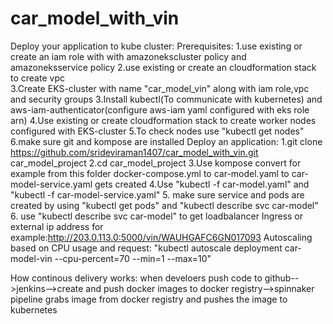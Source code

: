 # car_model_with_vin

Deploy your application to kube cluster:
Prerequisites:
1.use existing or create an iam role with with amazonekscluster policy and amazoneksservice policy
2.use existing or create an cloudformation stack to create vpc  
3.Create EKS-cluster with name "car_model_vin" along with iam role,vpc and security groups
3.Install kubectl(To communicate with kubernetes) and aws-iam-authenticator(configure aws-iam yaml configured with eks role arn)
4.Use existing or create cloudformation stack to create worker nodes configured with EKS-cluster 
5.To check nodes use "kubectl get nodes"
6.make sure git and kompose are installed
Deploy an application:
1.git clone https://github.com/srideviraman1407/car_model_with_vin.git car_model_project
2.cd car_model_project
3.Use kompose convert for example from this folder docker-compose.yml to car-model.yaml to car-model-service.yaml gets created
4.Use "kubectl -f car-model.yaml" and "kubectl -f car-model-service.yaml" 
5. make sure service and pods are created by using "kubectl get pods" and "kubectl describe svc car-model"
6. use "kubectl describe svc car-model" to get loadbalancer Ingress or external ip address
for example:http://203.0.113.0:5000/vin/WAUHGAFC6GN017093
Autoscaling based on CPU usage and request:
"kubectl autoscale deployment car-model-vin --cpu-percent=70 --min=1 --max=10"

How continous delivery works:
when develoers push code to github-->jenkins-->create and push docker images to docker registry-->spinnaker pipeline grabs image from docker registry and pushes the image to kubernetes

